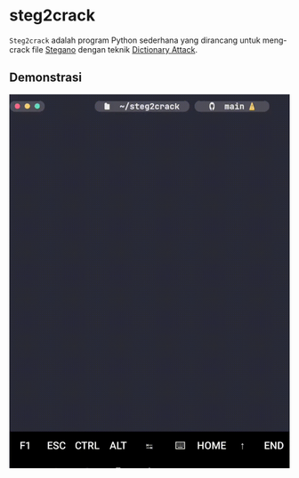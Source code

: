 # steg2crack

`Steg2crack` adalah program Python sederhana yang dirancang untuk meng-crack file [Stegano](https://www.kajianpustaka.com/2017/09/sejarah-prinsip-kerja-teknik-steganografi.html?m=1) dengan teknik [Dictionary Attack](https://www.asdf.id/definisi-dictionary-attack-adalah/).

## Demonstrasi

![](https://github.com/fixploit03/steg2crack/blob/main/lv_0_20241010193822.gif)
